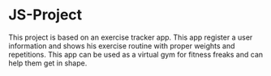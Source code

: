 # JS-Project
This project is based on an exercise tracker app. This app register a user information and shows his exercise routine with proper weights and repetitions. This app can be used as a virtual gym for fitness freaks and can help them get in shape.
